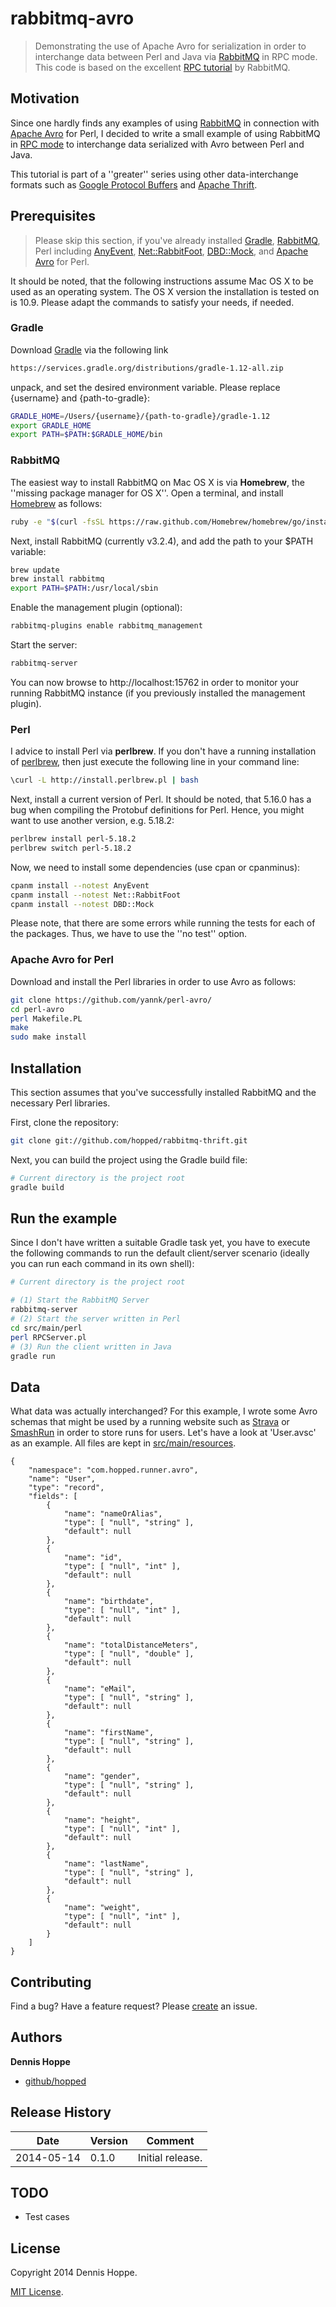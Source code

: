 # rabbitmq-avro

> Demonstrating the use of Apache Avro for serialization in order
to interchange data between Perl and Java via [RabbitMQ][rabbitmq] in RPC mode. This code is based on the excellent [RPC tutorial][rpc] by RabbitMQ.


## Motivation
Since one hardly finds any examples of using [RabbitMQ][rabbitmq] in connection with [Apache Avro][avro] for Perl, I decided to write a small example of using RabbitMQ in [RPC mode][rpc] to interchange data serialized with Avro between Perl and Java.

This tutorial is part of a ''greater'' series using other data-interchange
formats such as [Google Protocol Buffers][protobuf] and [Apache Thrift][thrift].


## Prerequisites

> Please skip this section, if you've already installed [Gradle][gradle], [RabbitMQ][rabbitmq], Perl including [AnyEvent][anyevent], [Net::RabbitFoot][rabbitfoot], [DBD::Mock][mock], and [Apache Avro][perlavro] for Perl.

It should be noted, that the following instructions assume Mac OS X to be used as an operating system. The OS X version the installation is tested on is 10.9. Please adapt the commands to satisfy your needs, if needed.


### Gradle

Download [Gradle][gradle] via the following link

```bash
https://services.gradle.org/distributions/gradle-1.12-all.zip
```

unpack, and set the desired environment variable. Please replace {username} and {path-to-gradle}:

```bash
GRADLE_HOME=/Users/{username}/{path-to-gradle}/gradle-1.12
export GRADLE_HOME
export PATH=$PATH:$GRADLE_HOME/bin
```

### RabbitMQ

The easiest way to install RabbitMQ on Mac OS X is via __Homebrew__, the ''missing
package manager for OS X''. Open a terminal, and install [Homebrew][homebrew] as follows:

```bash
ruby -e "$(curl -fsSL https://raw.github.com/Homebrew/homebrew/go/install)"
```

Next, install RabbitMQ (currently v3.2.4), and add the path to your $PATH variable:

```bash
brew update
brew install rabbitmq
export PATH=$PATH:/usr/local/sbin
```

Enable the management plugin (optional):

```bash
rabbitmq-plugins enable rabbitmq_management
```

Start the server:

```bash
rabbitmq-server
```

You can now browse to http://localhost:15762 in order to monitor your running RabbitMQ instance (if you previously installed the management plugin).


### Perl

I advice to install Perl via __perlbrew__. If you don't have a running installation of [perlbrew][perlbrew], then just execute the following line in your command line:

```bash
\curl -L http://install.perlbrew.pl | bash
```

Next, install a current version of Perl. It should be noted, that 5.16.0 has a bug when compiling the Protobuf definitions for Perl. Hence, you might want to use another version, e.g. 5.18.2:

```bash
perlbrew install perl-5.18.2
perlbrew switch perl-5.18.2
```

Now, we need to install some dependencies (use cpan or cpanminus):

```bash
cpanm install --notest AnyEvent
cpanm install --notest Net::RabbitFoot
cpanm install --notest DBD::Mock
```

Please note, that there are some errors while running the tests for each of the packages. Thus, we have to use the ''no test'' option.


### Apache Avro for Perl

Download and install the Perl libraries in order to use Avro as follows:

```bash
git clone https://github.com/yannk/perl-avro/
cd perl-avro
perl Makefile.PL
make
sudo make install
```


## Installation

This section assumes that you've successfully installed RabbitMQ and the necessary Perl libraries.

First, clone the repository:

```bash
git clone git://github.com/hopped/rabbitmq-thrift.git
```

Next, you can build the project using the Gradle build file:

```bash
# Current directory is the project root
gradle build
```

## Run the example

Since I don't have written a suitable Gradle task yet, you have to execute the following commands to run the default client/server scenario (ideally you can run each command in its own shell):

```bash
# Current directory is the project root

# (1) Start the RabbitMQ Server
rabbitmq-server
# (2) Start the server written in Perl
cd src/main/perl
perl RPCServer.pl
# (3) Run the client written in Java
gradle run
```


## Data

What data was actually interchanged? For this example, I wrote some Avro schemas that might be used by a running website such as [Strava](http://www.strava.com) or [SmashRun](http://www.smashrun.com) in order to store runs for users. Let's have a look
at 'User.avsc' as an example. All files are kept in [src/main/resources](src/main/resources).

```avro
{
    "namespace": "com.hopped.runner.avro",
    "name": "User",
    "type": "record",
    "fields": [
        {
            "name": "nameOrAlias",
            "type": [ "null", "string" ],
            "default": null
        },
        {
            "name": "id",
            "type": [ "null", "int" ],
            "default": null
        },
        {
            "name": "birthdate",
            "type": [ "null", "int" ],
            "default": null
        },
        {
            "name": "totalDistanceMeters",
            "type": [ "null", "double" ],
            "default": null
        },
        {
            "name": "eMail",
            "type": [ "null", "string" ],
            "default": null
        },
        {
            "name": "firstName",
            "type": [ "null", "string" ],
            "default": null
        },
        {
            "name": "gender",
            "type": [ "null", "string" ],
            "default": null
        },
        {
            "name": "height",
            "type": [ "null", "int" ],
            "default": null
        },
        {
            "name": "lastName",
            "type": [ "null", "string" ],
            "default": null
        },
        {
            "name": "weight",
            "type": [ "null", "int" ],
            "default": null
        }
    ]
}
```

## Contributing
Find a bug? Have a feature request?
Please [create](https://github.com/hopped/rabbitmq-thrift/issues) an issue.


## Authors

**Dennis Hoppe**

+ [github/hopped](https://github.com/hopped)


## Release History

| Date        | Version | Comment          |
| ----------- | ------- | ---------------- |
| 2014-05-14  | 0.1.0   | Initial release. |


## TODO

- Test cases


## License
Copyright 2014 Dennis Hoppe.

[MIT License](LICENSE).


[anyevent]: http://search.cpan.org/dist/AnyEvent/
[avro]: http://avro.apache.org/
[gradle]: http://www.gradle.org/
[homebrew]: http://brew.sh/
[mock]: http://search.cpan.org/~dichi/DBD-Mock-1.45/lib/DBD/Mock.pm
[perlbrew]: http://perlbrew.pl/
[perlavro]: https://github.com/yannk/perl-avro/
[protobuf]: https://code.google.com/p/protobuf/
[rabbitmq]: http://www.rabbitmq.com
[rabbitfoot]: http://search.cpan.org/~ikuta/Net-RabbitFoot-1.03/lib/Net/RabbitFoot.pm
[rpc]: http://www.rabbitmq.com/tutorials/tutorial-six-java.html
[thrift]: http://thrift.apache.org/
